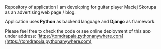 Repository of application I am developing for guitar player Maciej Skorupa as an advertising web page / blog.

Application uses **Python** as backend language and **Django** as framework.

Please feel free to check the code or see online deployment of this app under address: [https://tomdrapala.pythonanywhere.com](https://tomdrapala.pythonanywhere.com) 
